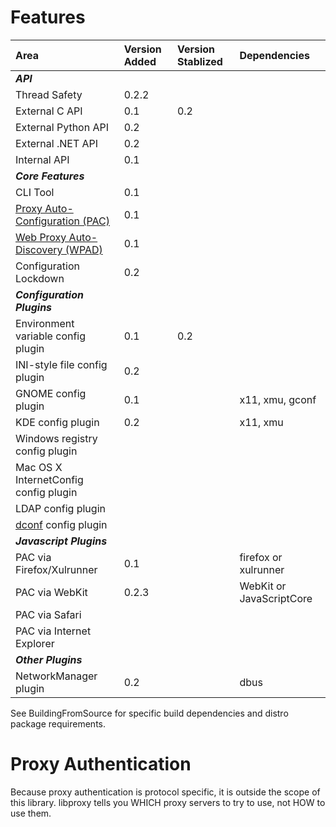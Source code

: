 # Features #
| **Area** | **Version Added** | **Version Stablized** | **Dependencies** |
|:---------|:------------------|:----------------------|:-----------------|
| _**API**_ | | | |
| Thread Safety | 0.2.2 |  |  |
| External C API | 0.1 | 0.2 |  |
| External Python API | 0.2 |  |  |
| External .NET API | 0.2 |  |  |
| Internal API | 0.1 |  |  |
| _**Core Features**_ | | | |
| CLI Tool | 0.1 |  |  |
| [Proxy Auto-Configuration (PAC)](http://en.wikipedia.org/wiki/Proxy_auto-config) | 0.1 |  |  |
| [Web Proxy Auto-Discovery (WPAD)](http://en.wikipedia.org/wiki/Web_Proxy_Autodiscovery_Protocol) | 0.1 |  |  |
| Configuration Lockdown | 0.2 |  |  |
| _**Configuration Plugins**_ | | | | **Config Type** |
| Environment variable config plugin | 0.1 | 0.2 |  | No type specified |
| INI-style file config plugin | 0.2 |  |  | USER & SYSTEM |
| GNOME config plugin | 0.1 |  | x11, xmu, gconf | SESSION |
| KDE config plugin | 0.2 |  | x11, xmu | SESSION |
| Windows registry config plugin |  |  |  |
| Mac OS X InternetConfig config plugin |  |  |  |
| LDAP config plugin |  |  |  |
| [dconf](http://live.gnome.org/dconf) config plugin |  |  |  |
| _**Javascript Plugins**_ | | | |
| PAC via Firefox/Xulrunner | 0.1 |  | firefox or xulrunner |
| PAC via WebKit | 0.2.3 |  | WebKit or JavaScriptCore |
| PAC via Safari |  |  |  |
| PAC via Internet Explorer |  |  |  |
| _**Other Plugins**_ | | | |
| NetworkManager plugin | 0.2 |  | dbus |

See BuildingFromSource for specific build dependencies and distro package requirements.

# Proxy Authentication #
Because proxy authentication is protocol specific, it is outside the scope of this library.  libproxy tells you WHICH proxy servers to try to use, not HOW to use them.